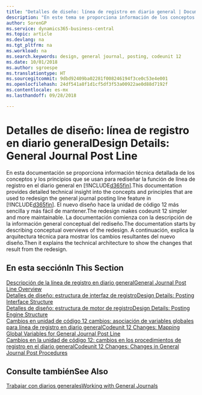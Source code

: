 ```yaml
---
title: "Detalles de diseño: línea de registro en diario general | Documentos de Microsoft"
description: "En este tema se proporciona información de los conceptos y los principios que se usan para rediseñar la función de línea de registro en el diario general en Business Central."
author: SorenGP
ms.service: dynamics365-business-central
ms.topic: article
ms.devlang: na
ms.tgt_pltfrm: na
ms.workload: na
ms.search.keywords: design, general journal, posting, codeunit 12
ms.date: 10/01/2018
ms.author: sgroespe
ms.translationtype: HT
ms.sourcegitcommit: 9dbd92409ba02281f008246194f3ce0c53e4e001
ms.openlocfilehash: 24df541a8f1d1cf5df3f53a00922ae0d88d7192f
ms.contentlocale: es-mx
ms.lasthandoff: 09/28/2018

---
```

# <a name="design-details-general-journal-post-line"></a><span data-ttu-id="f328c-103">Detalles de diseño: línea de registro en diario general</span><span class="sxs-lookup"><span data-stu-id="f328c-103">Design Details: General Journal Post Line</span></span>
<span data-ttu-id="f328c-104">En esta documentación se proporciona información técnica detallada de los conceptos y los principios que se usan para rediseñar la función de línea de registro en el diario general en [!INCLUDE[d365fin](includes/d365fin_md.md)].</span><span class="sxs-lookup"><span data-stu-id="f328c-104">This documentation provides detailed technical insight into the concepts and principles that are used to redesign the general journal posting line feature in [!INCLUDE[d365fin](includes/d365fin_md.md)].</span></span> <span data-ttu-id="f328c-105">El nuevo diseño hace la unidad de código 12 más sencilla y más fácil de mantener.</span><span class="sxs-lookup"><span data-stu-id="f328c-105">The redesign makes codeunit 12 simpler and more maintainable.</span></span> <span data-ttu-id="f328c-106">La documentación comienza con la descripción de la información general conceptual del rediseño.</span><span class="sxs-lookup"><span data-stu-id="f328c-106">The documentation starts by describing conceptual overviews of the redesign.</span></span> <span data-ttu-id="f328c-107">A continuación, explica la arquitectura técnica para mostrar los cambios resultantes del nuevo diseño.</span><span class="sxs-lookup"><span data-stu-id="f328c-107">Then it explains the technical architecture to show the changes that result from the redesign.</span></span>  

## <a name="in-this-section"></a><span data-ttu-id="f328c-108">En esta sección</span><span class="sxs-lookup"><span data-stu-id="f328c-108">In This Section</span></span>  
[<span data-ttu-id="f328c-109">Descripción de la línea de registro en diario general</span><span class="sxs-lookup"><span data-stu-id="f328c-109">General Journal Post Line Overview</span></span>](design-details-general-journal-post-line-overview.md)  
[<span data-ttu-id="f328c-110">Detalles de diseño: estructura de interfaz de registro</span><span class="sxs-lookup"><span data-stu-id="f328c-110">Design Details: Posting Interface Structure</span></span>](design-details-posting-interface-structure.md)  
[<span data-ttu-id="f328c-111">Detalles de diseño: estructura de motor de registro</span><span class="sxs-lookup"><span data-stu-id="f328c-111">Design Details: Posting Engine Structure</span></span>](design-details-posting-engine-structure.md)  
[<span data-ttu-id="f328c-112">Cambios en unidad de código 12 cambios: asociación de variables globales para línea de registro en diario general</span><span class="sxs-lookup"><span data-stu-id="f328c-112">Codeunit 12 Changes: Mapping Global Variables for General Journal Post Line</span></span>](design-details-codeunit-12-changes-mapping-global-variables-for-general-journal-post-line.md)  
[<span data-ttu-id="f328c-113">Cambios en la unidad de código 12: cambios en los procedimientos de registro en el diario general</span><span class="sxs-lookup"><span data-stu-id="f328c-113">Codeunit 12 Changes: Changes in General Journal Post Procedures</span></span>](design-details-codeunit-12-changes-changes-in-general-journal-post-procedures.md)  

## <a name="see-also"></a><span data-ttu-id="f328c-114">Consulte también</span><span class="sxs-lookup"><span data-stu-id="f328c-114">See Also</span></span>  
[<span data-ttu-id="f328c-115">Trabajar con diarios generales</span><span class="sxs-lookup"><span data-stu-id="f328c-115">Working with General Journals</span></span>](ui-work-general-journals.md)

